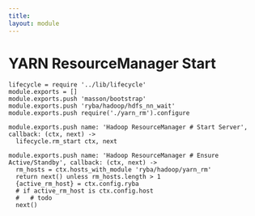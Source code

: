 ```yaml
---
title: 
layout: module
---
```


# YARN ResourceManager Start

    lifecycle = require '../lib/lifecycle'
    module.exports = []
    module.exports.push 'masson/bootstrap'
    module.exports.push 'ryba/hadoop/hdfs_nn_wait'
    module.exports.push require('./yarn_rm').configure

    module.exports.push name: 'Hadoop ResourceManager # Start Server', callback: (ctx, next) ->
      lifecycle.rm_start ctx, next

    module.exports.push name: 'Hadoop ResourceManager # Ensure Active/Standby', callback: (ctx, next) ->
      rm_hosts = ctx.hosts_with_module 'ryba/hadoop/yarn_rm'
      return next() unless rm_hosts.length > 1 
      {active_rm_host} = ctx.config.ryba
      # if active_rm_host is ctx.config.host
      #   # todo
      next()

      

